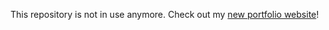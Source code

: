 This repository is not in use anymore. Check out my [new portfolio website](https://github.com/YashTotale/portfolio-v2)!
